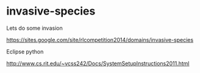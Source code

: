 invasive-species
================


Lets do some invasion

https://sites.google.com/site/rlcompetition2014/domains/invasive-species

Eclipse python

http://www.cs.rit.edu/~vcss242/Docs/SystemSetupInstructions2011.html
